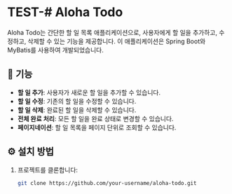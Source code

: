# TEST-# Aloha Todo

Aloha Todo는 간단한 할 일 목록 애플리케이션으로, 사용자에게 할 일을 추가하고, 수정하고, 삭제할 수 있는 기능을 제공합니다. 이 애플리케이션은 Spring Boot와 MyBatis를 사용하여 개발되었습니다.

## 🚀 기능

- **할 일 추가**: 사용자가 새로운 할 일을 추가할 수 있습니다.
- **할 일 수정**: 기존의 할 일을 수정할 수 있습니다.
- **할 일 삭제**: 완료된 할 일을 삭제할 수 있습니다.
- **전체 완료 처리**: 모든 할 일을 완료 상태로 변경할 수 있습니다.
- **페이지네이션**: 할 일 목록을 페이지 단위로 조회할 수 있습니다.

## ⚙️ 설치 방법

1. 프로젝트를 클론합니다:

   ```bash
   git clone https://github.com/your-username/aloha-todo.git
